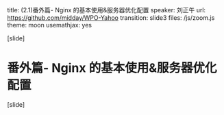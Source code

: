 title: (2.1)番外篇- Nginx 的基本使用&服务器优化配置
speaker: 刘正午
url: https://github.com/midday/WPO-Yahoo
transition: slide3
files: /js/zoom.js
theme: moon
usemathjax: yes


[slide]
# 番外篇- Nginx 的基本使用&服务器优化配置


[slide]
